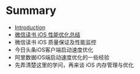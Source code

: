 # Summary

* [Introduction](README.md)
* [微信读书 iOS 性能优化总结](wei-xin-du-shu-ios-xing-neng-you-hua-zong-jie.md)
* 微信读书 iOS 质量保证及性能监控
* 今日头条iOS客户端启动速度优化
* 阿里数据iOS端启动速度优化的一些经验
* 先弄清楚这里的学问，再来谈 iOS 内存管理与优化

